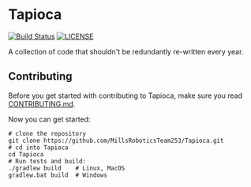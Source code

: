 # Tapioca

[![Build Status][GHAction-image]][GHAction-link]
[![LICENSE][LICENSE-image]][LICENSE-link]

A collection of code that shouldn't be redundantly re-written every year.

## Contributing

Before you get started with contributing to Tapioca, make sure you read [CONTRIBUTING.md](CONTRIBUTING.md).

Now you can get started:
```shell
# clone the repository
git clone https://github.com/MillsRoboticsTeam253/Tapioca.git
# cd into Tapioca
cd Tapioca
# Run tests and build:
./gradlew build    # Linux, MacOS
gradlew.bat build  # Windows
```

[GHAction-image]: https://github.com/MillsRoboticsTeam253/Tapioca/workflows/CI/badge.svg?branch=master&event=push
[GHAction-link]: https://github.com/MillsRoboticsTeam253/Tapioca/actions?query=event%3Apush+branch%3Amaster
[LICENSE-image]: https://img.shields.io/github/license/MillsRoboticsTeam253/Tapioca
[LICENSE-link]: https://github.com/MillsRoboticsTeam253/Tapioca/blob/master/LICENSE
